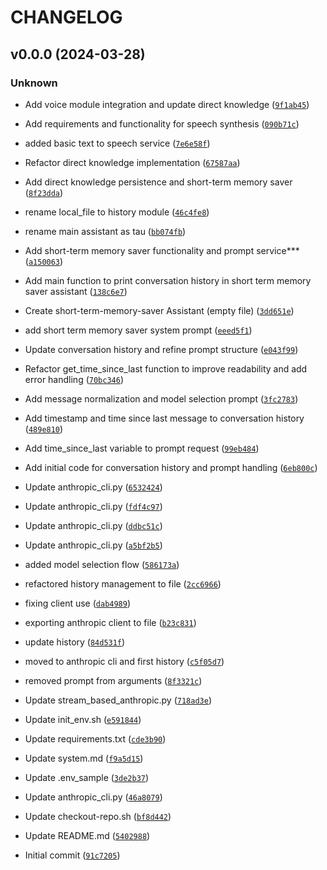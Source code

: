 # CHANGELOG



## v0.0.0 (2024-03-28)

### Unknown

* Add voice module integration and update direct knowledge ([`9f1ab45`](https://github.com/OriNachum/raspi/commit/9f1ab451527742a8921f87ab48797cc9a95253a1))

* Add requirements and functionality for speech synthesis ([`090b71c`](https://github.com/OriNachum/raspi/commit/090b71c5bf6dc0b4b4a94dedbfdd67e82c84997c))

* added basic text to speech service ([`7e6e58f`](https://github.com/OriNachum/raspi/commit/7e6e58f701f1db03159fab01b6a5456bcd42b6d0))

* Refactor direct knowledge implementation ([`67587aa`](https://github.com/OriNachum/raspi/commit/67587aaf53ff030bcce69e753406b93a9621d122))

* Add direct knowledge persistence and short-term memory saver ([`8f23dda`](https://github.com/OriNachum/raspi/commit/8f23ddafb122134501c7d120de98413de96271b5))

* rename local_file to history module ([`46c4fe8`](https://github.com/OriNachum/raspi/commit/46c4fe8a470b5454ee56db79fb6ee44f7c2e2d74))

* rename main assistant as tau ([`bb074fb`](https://github.com/OriNachum/raspi/commit/bb074fbaa23bf817459ea517f1230ff9b46c2a82))

* Add short-term memory saver functionality and prompt service*** ([`a150063`](https://github.com/OriNachum/raspi/commit/a150063b54d8a243eedfefc706d7cba0cd702503))

* Add main function to print conversation history in short term memory saver assistant ([`138c6e7`](https://github.com/OriNachum/raspi/commit/138c6e7a5537e2a2ee65c83a644a3d37f064ee97))

* Create short-term-memory-saver Assistant (empty file) ([`3dd651e`](https://github.com/OriNachum/raspi/commit/3dd651efceddaaff13db3ecb0954b8c177e6f550))

* add short term memory saver system prompt ([`eeed5f1`](https://github.com/OriNachum/raspi/commit/eeed5f16c2d80664be1a3fb00331bd2d1f86656d))

* Update conversation history and refine prompt structure ([`e043f99`](https://github.com/OriNachum/raspi/commit/e043f996361f44e06dfe6bd48d57141280a1c4dd))

* Refactor get_time_since_last function to improve readability and add error handling ([`70bc346`](https://github.com/OriNachum/raspi/commit/70bc346938445ec3822213889d50c3d31afa2f0f))

* Add message normalization and model selection prompt ([`3fc2783`](https://github.com/OriNachum/raspi/commit/3fc2783cae0dfbdfee07da1f095d44f2fa7b57c5))

* Add timestamp and time since last message to conversation history ([`489e810`](https://github.com/OriNachum/raspi/commit/489e810a6ad6bd77816a359c6d8c93d14da1b21a))

* Add time_since_last variable to prompt request ([`99eb484`](https://github.com/OriNachum/raspi/commit/99eb484349812a4f87efc48f9cb11f470481877a))

* Add initial code for conversation history and prompt handling ([`6eb800c`](https://github.com/OriNachum/raspi/commit/6eb800c4dd4d05f5d24e081629cde0654a8f578b))

* Update anthropic_cli.py ([`6532424`](https://github.com/OriNachum/raspi/commit/653242450033c024f81ffe42776fd564e9ebe867))

* Update anthropic_cli.py ([`fdf4c97`](https://github.com/OriNachum/raspi/commit/fdf4c977f3d5afeeca64b7076c4941c766877e7e))

* Update anthropic_cli.py ([`ddbc51c`](https://github.com/OriNachum/raspi/commit/ddbc51c35531f1ed54c36e1c6d16e11949826c86))

* Update anthropic_cli.py ([`a5bf2b5`](https://github.com/OriNachum/raspi/commit/a5bf2b5c0212603b793cb5d49a392194b094b55e))

* added model selection flow ([`586173a`](https://github.com/OriNachum/raspi/commit/586173a1bdca959f52e070f48fb7c4f3d8428dbf))

* refactored history management to file ([`2cc6966`](https://github.com/OriNachum/raspi/commit/2cc6966c10750c609070fc2b3a2d7ba5303d56f7))

* fixing client use ([`dab4989`](https://github.com/OriNachum/raspi/commit/dab498948262de9e7203b7969252f4e65a9e3a01))

* exporting anthropic client to file ([`b23c831`](https://github.com/OriNachum/raspi/commit/b23c831a15998ff0c0763eae483c43bc25deefc1))

* update history ([`84d531f`](https://github.com/OriNachum/raspi/commit/84d531f158eae7a2b7c9b0569b0d3341620e9f1d))

* moved to anthropic cli and first history ([`c5f05d7`](https://github.com/OriNachum/raspi/commit/c5f05d72e5031c6fe73e63ae6eab10f9a6f10953))

* removed prompt from arguments ([`8f3321c`](https://github.com/OriNachum/raspi/commit/8f3321ce81eb956c27de183f3903e7cf22ebfb60))

* Update stream_based_anthropic.py ([`718ad3e`](https://github.com/OriNachum/raspi/commit/718ad3e2029a944e1516646e95219901bfafe681))

* Update init_env.sh ([`e591844`](https://github.com/OriNachum/raspi/commit/e5918446751f9c5b1aa086d09682ea401918d429))

* Update requirements.txt ([`cde3b90`](https://github.com/OriNachum/raspi/commit/cde3b90c0e640c332511f48655452038355fcfef))

* Update system.md ([`f9a5d15`](https://github.com/OriNachum/raspi/commit/f9a5d157f8f70d8adb57de9debd778214d41a896))

* Update .env_sample ([`3de2b37`](https://github.com/OriNachum/raspi/commit/3de2b377f233a905a67dc814bc09b71d8ef1f2fd))

* Update anthropic_cli.py ([`46a8079`](https://github.com/OriNachum/raspi/commit/46a8079f6b8c57679fdbbf1991887d708b97fed9))

* Update checkout-repo.sh ([`bf8d442`](https://github.com/OriNachum/raspi/commit/bf8d44281312ff10d2384ce500374bbb42008894))

* Update README.md ([`5402988`](https://github.com/OriNachum/raspi/commit/54029882e6ed1e45cf01afd0c7fa2b1bded19c5c))

* Initial commit ([`91c7205`](https://github.com/OriNachum/raspi/commit/91c7205b5cc8c4d2af4b5dddb739c71bc3da73a2))
